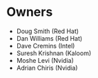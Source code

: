 # Owners

* Doug Smith (Red Hat)
* Dan Williams (Red Hat)
* Dave Cremins (Intel)
* Suresh Krishnan (Kaloom)
* Moshe Levi (Nvidia)
* Adrian Chiris (Nvidia)